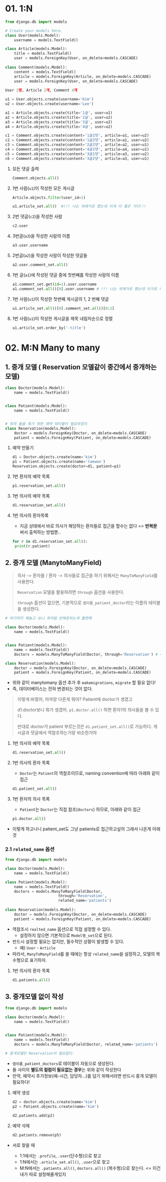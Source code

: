 # 01. 1:N

```python
from django.db import models

# Create your models here.
class User(models.Model):
    username = models.TextField()

class Article(models.Model):
    title = models.TextField()
    user = models.ForeignKey(User, on_delete=models.CASCADE)
    
class Comment(models.Model):
    content = models.TextField()
    article = models.ForeignKey(Article, on_delete=models.CASCADE)
    user = models.ForeignKey(User, on_delete=models.CASCADE)
    
User 2명, Article 2개, Comment 4개

u1 = User.objects.create(username='Kim')
u2 = User.objects.create(username='Lee')

a1 = Article.objects.create(title='1글', user=u1)
a2 = Article.objects.create(title='2글', user=u2)
a3 = Article.objects.create(title='3글', user=u2)
a4 = Article.objects.create(title='4글', user=u2)

c1 = Comment.objects.create(content='1글1댓', article=a1, user=u2)
c2 = Comment.objects.create(content='1글2댓', article=a1, user=u2)
c3 = Comment.objects.create(content='2글1댓', article=a2, user=u1)
c4 = Comment.objects.create(content='4글1댓', article=a4, user=u1)
c5 = Comment.objects.create(content='3글1댓', article=a3, user=u2)
c6 = Comment.objects.create(content='3글2댓', article=a3, user=u1)
```

1. 모든 댓글 출력

   ```python
   Comment.objects.all()
   ```

2. 1번 사람(`u1`)이 작성한 모든 게시글

   ```python
   Article.objects.filter(user_id=1)
   
   u1.article_set.all()  #!!! 나는 위에거로 했는데 이게 더 좋은 거다!!!
   ```

3. 2번 댓글(`c2`)을 작성한 사람

   ```python
   c2.user
   ```

4. 3번글(`a3`)을 작성한 사람의 이름

   ```python
   a3.user.username
   ```

5. 2번글(`a2`)을 작성한 사람이 작성한 댓글들

   ```python
   a2.user.comment_set.all()
   ```

6. 1번 글(`a1`)에 작성된 댓글 중에 첫번째를 작성한 사람의 이름

   ```python
   a1.comment_set.get(id=1).user.username
   a1.comment_set.all()[0].user.username # !!! 나는 위에거로 했는데 이거로 하자 !!!
   ```

7. 1번 사람(`u1`)이 작성한 첫번째 게시글의 1, 2 번째 댓글

   ```python
   u1.article_set.all()[0].comment_set.all()[0:2]
   ```

8. 1번 사람(`u1`)이 작성한 게시글을 제목 내림차순으로 정렬

   ```python
   u1.article_set.order_by('-title')
   ```



# 02. M:N Many to many

## 1. 중개 모델 ( Reservation 모델같이 중간에서 중개하는 모델)

```python
class Doctor(models.Model):
    name = models.TextField()


class Patient(models.Model):
    name = models.TextField()


# 위의 둘을 묶기 위한 예약 테이블이 필요하겠지
class Reservation(models.Model):
    doctor = models.ForeignKey(Doctor, on_delete=models.CASCADE)
    patient = models.ForeignKey(Patient, on_delete=models.CASCADE)
```

1. 예약 만들기

   ```python
   d1 = Doctor.objects.create(name='kim')
   p1 = Patient.objects.create(name='taewoo')
   Reservation.objects.create(doctor=d1, patient=p1)
   ```

2. 1번 환자의 예약 목록

   ```python
   p1.reservation_set.all()
   ```

3. 1번 의사의 예약 목록

   ```python
   d1.reservation_set.all()
   ```

4. 1번 의사의 환자목록

   * 지금 상태에서 바로 의사가 해당하는 환자들로 접근을 할수는 없다 => **반복문** 써서 출력하는 방법뿐..

   ```python
   for r in d1.reservation_set.all():
   	print(r.patient)
   ```



## 2. 중개 모델 (ManytoManyField)

> 의사 -> 환자들 / 환자 -> 의사들로 접근을 하기 위해서는 `ManyToManyField`를 사용한다.
>
> `Reservation` 모델을 활용하려면 `through` 옵션을 사용한다.
>
> `through` 옵션이 없으면, 기본적으로 `앱이름_patient_doctor`라는 이름의 테이블을 생성한다.

```python
# 여기까지 해놓고 보니 위처럼 반복문하는게 불편해

class Doctor(models.Model):
    name = models.TextField()


class Patient(models.Model):
    name = models.TextField()
    doctors = models.ManyToManyField(Doctor, through='Reservation') # <= 추가

class Reservation(models.Model):
    doctor = models.ForeignKey(Doctor, on_delete=models.CASCADE)
    patient = models.ForeignKey(Patient, on_delete=models.CASCADE)
```

* 위와 같이 manytomany 옵션 추가 후 `makemigrations`, `migrate` 할 필요 없다!
* 즉, 데이터베이스는 전혀 변경되는 것이 없다.

> 이렇게 바꿨어, 아까랑 다른게 뭐야? Patient에 doctor가 생겼고
>
> d1.doctor보니 뭐가 생겼어. `p1.doctor.all()` 하면 환자1의 의사들을 볼 수 있다.
>
> 반대로 doctor가 patient 부르는것은 `d1.patient_set.all()`로 가능하다. 게시글과 댓글에서 역참조하는거랑 비슷한거야

1. 1번 의사의 예약 목록

   ```python
   d1.reservation_set.all()
   ```

2. 1번 의사의 환자 목록

   * `Doctor`는 `Patient`의 역참조이므로, naming convention에 따라 아래와 같이 접근

   ```python
   d1.patient_set.all()
   ```

3. 1번 환자의 의사 목록

   * `Patient`는 `Doctor`는 직접 참조(`doctors`) 하므로, 아래와 같이 접근

   ```python
   p1.doctor.all()
   ```
   

* 이렇게 하고나니 patient_set도 그냥 patients로 접근하고싶어 그래서 나온게  아래 것



### 2.1 `related_name` 옵션

```python
from django.db import models

class Doctor(models.Model):
    name = models.TextField()

class Patient(models.Model):
    name = models.TextField()
    doctors = models.ManyToManyField(Doctor,
                        through='Reservation',
                        related_name='patients')
    
class Reservation(models.Model):
    doctor = models.ForeignKey(Doctor, on_delete=models.CASCADE)
    patient = models.ForeignKey(Patient, on_delete=models.CASCADE)
```

* 역참조시 `realted_name` 옵션으로 직접 설정할 수 있다.
  * 설정하지 않으면 기본적으로 `Model명_set`으로 된다.
* 반드시 설정할 필요는 없지만, 필수적인 상황이 발생할 수 있다.
  * 예) `User` - `Article`
* 따라서, `ManyToManyField`를 쓸 때에는 항상 `related_name`을 설정하고, 모델의 복수형으로 표기하자.

1. 1번 의사의 환자 목록

   ```python
   d1.patients.all()
   ```



## 3. 중개모델 없이 작성

```python
from django.db import models

class Doctor(models.Model):
    name = models.TextField()


class Patient(models.Model):
    name = models.TextField()
    doctors = models.ManyToManyField(Doctor, related_name='patients')
    
# 중개모델인 Reservation이 필요없다.
```

* `앱이름_patient_doctors`로 테이블이 자동으로 생성된다.
* 둘 사이의 **별도의 컬럼이 필요없는 경우**는 위와 같이 작성한다
* 만약, 예약시 추가정보(예-시간, 담당자...)를 담기 위해서라면 반드시 중개 모델이 필요하다!

1. 예약 생성

   ``` python
   d2 = doctor.objects.create(name='kim')
   p2 = Patient.objects.create(name='kim')
   
   d2.patients.add(p2)
   ```

2. 예약 삭제

   ```python
   d2.patients.remove(p5)
   ```

   















* 서로 찾을 때

  * 1:1에서는  `.profile`, `.user`(단수형)으로 찾고
  * 1:N에서는 `.article_set.all()`, `.user`으로 찾고
  * M:N에서는 `.patients.all()`, `doctors.all()` (복수형)으로 찾는다. <= 이건 내가 따로 설정해줄게있지

  

